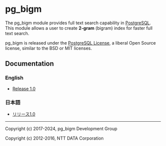 # pg_bigm

The pg_bigm module provides full text search capability in [PostgreSQL](http://www.postgresql.org/).
This module allows a user to create **2-gram** (bigram) index for faster full text search.

pg_bigm is released under the [PostgreSQL License](https://opensource.org/licenses/postgresql), a liberal Open Source license, similar to the BSD or MIT licenses.

## Documentation

### English

* [Release 1.0](docs/pg_bigm_en.md)

### 日本語

* [リリース1.0](docs/pg_bigm.md)

*****

Copyright (c) 2017-2024, pg_bigm Development Group

Copyright (c) 2012-2016, NTT DATA Corporation
